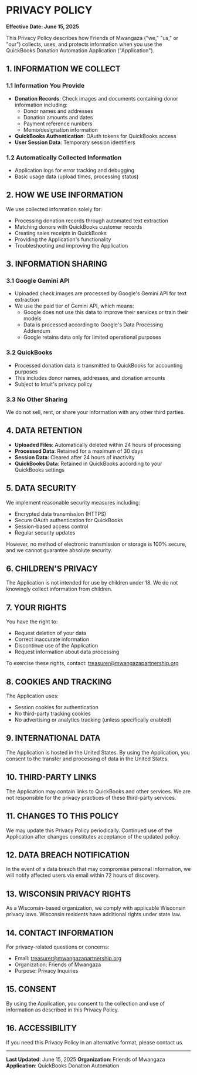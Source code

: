 # PRIVACY POLICY

**Effective Date: June 15, 2025**

This Privacy Policy describes how Friends of Mwangaza ("we," "us," or "our") collects, uses, and protects information when you use the QuickBooks Donation Automation Application ("Application").

## 1. INFORMATION WE COLLECT

### 1.1 Information You Provide
- **Donation Records**: Check images and documents containing donor information including:
  - Donor names and addresses
  - Donation amounts and dates
  - Payment reference numbers
  - Memo/designation information
- **QuickBooks Authentication**: OAuth tokens for QuickBooks access
- **User Session Data**: Temporary session identifiers

### 1.2 Automatically Collected Information
- Application logs for error tracking and debugging
- Basic usage data (upload times, processing status)

## 2. HOW WE USE INFORMATION

We use collected information solely for:
- Processing donation records through automated text extraction
- Matching donors with QuickBooks customer records
- Creating sales receipts in QuickBooks
- Providing the Application's functionality
- Troubleshooting and improving the Application

## 3. INFORMATION SHARING

### 3.1 Google Gemini API
- Uploaded check images are processed by Google's Gemini API for text extraction
- We use the paid tier of Gemini API, which means:
  - Google does not use this data to improve their services or train their models
  - Data is processed according to Google's Data Processing Addendum
  - Google retains data only for limited operational purposes

### 3.2 QuickBooks
- Processed donation data is transmitted to QuickBooks for accounting purposes
- This includes donor names, addresses, and donation amounts
- Subject to Intuit's privacy policy

### 3.3 No Other Sharing
We do not sell, rent, or share your information with any other third parties.

## 4. DATA RETENTION

- **Uploaded Files**: Automatically deleted within 24 hours of processing
- **Processed Data**: Retained for a maximum of 30 days
- **Session Data**: Cleared after 24 hours of inactivity
- **QuickBooks Data**: Retained in QuickBooks according to your QuickBooks settings

## 5. DATA SECURITY

We implement reasonable security measures including:
- Encrypted data transmission (HTTPS)
- Secure OAuth authentication for QuickBooks
- Session-based access control
- Regular security updates

However, no method of electronic transmission or storage is 100% secure, and we cannot guarantee absolute security.

## 6. CHILDREN'S PRIVACY

The Application is not intended for use by children under 18. We do not knowingly collect information from children.

## 7. YOUR RIGHTS

You have the right to:
- Request deletion of your data
- Correct inaccurate information
- Discontinue use of the Application
- Request information about data processing

To exercise these rights, contact: treasurer@mwangazapartnership.org

## 8. COOKIES AND TRACKING

The Application uses:
- Session cookies for authentication
- No third-party tracking cookies
- No advertising or analytics tracking (unless specifically enabled)

## 9. INTERNATIONAL DATA

The Application is hosted in the United States. By using the Application, you consent to the transfer and processing of data in the United States.

## 10. THIRD-PARTY LINKS

The Application may contain links to QuickBooks and other services. We are not responsible for the privacy practices of these third-party services.

## 11. CHANGES TO THIS POLICY

We may update this Privacy Policy periodically. Continued use of the Application after changes constitutes acceptance of the updated policy.

## 12. DATA BREACH NOTIFICATION

In the event of a data breach that may compromise personal information, we will notify affected users via email within 72 hours of discovery.

## 13. WISCONSIN PRIVACY RIGHTS

As a Wisconsin-based organization, we comply with applicable Wisconsin privacy laws. Wisconsin residents have additional rights under state law.

## 14. CONTACT INFORMATION

For privacy-related questions or concerns:
- Email: treasurer@mwangazapartnership.org
- Organization: Friends of Mwangaza
- Purpose: Privacy Inquiries

## 15. CONSENT

By using the Application, you consent to the collection and use of information as described in this Privacy Policy.

## 16. ACCESSIBILITY

If you need this Privacy Policy in an alternative format, please contact us.

---

**Last Updated**: June 15, 2025
**Organization**: Friends of Mwangaza
**Application**: QuickBooks Donation Automation
